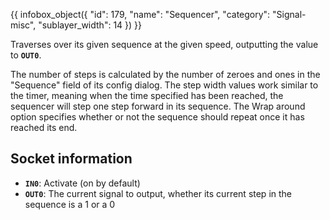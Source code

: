 {{ infobox_object({
	"id": 179,
	"name": "Sequencer",
	"category": "Signal-misc",
	"sublayer_width": 14
}) }}

Traverses over its given sequence at the given speed, outputting the value to **`OUT0`**.

The number of steps is calculated by the number of zeroes and ones in the "Sequence" field of its config dialog. The step width values work similar to the timer, meaning when the time specified has been reached, the sequencer will step one step forward in its sequence. The Wrap around option specifies whether or not the sequence should repeat once it has reached its end.

## Socket information
- **`IN0`**: Activate (on by default)
- **`OUT0`**: The current signal to output, whether its current step in the sequence is a 1 or a 0